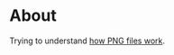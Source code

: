 # About
Trying to understand [how PNG files work](http://www.libpng.org/pub/png/spec/1.2/PNG-Contents.html).